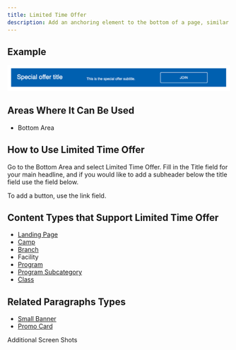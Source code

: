 ```yaml
---
title: Limited Time Offer
description: Add an anchoring element to the bottom of a page, similar to a small banner. Best for promotional offers.
---
```


## Example

![The limited time offer paragraph](paragraphs--limited-time--carnation.png)

## Areas Where It Can Be Used

* Bottom Area

## How to Use Limited Time Offer

Go to the Bottom Area and select Limited Time Offer. Fill in the Title field for your main headline, and if you would like to add a subheader below the title field use the field below.

To add a button, use the link field.

## Content Types that Support Limited Time Offer

* [Landing Page](../../content-types/landing-page)
* [Camp](../../content-types/camp)
* [Branch](../../content-types/branch)
* Facility
* [Program](../../content-types/program)
* [Program Subcategory](../../content-types/program-subcategory)
* [Class](../../content-types/activity-class-session)

## Related Paragraphs Types

* [Small Banner](../small-banner)
* [Promo Card](../promo-card)

Additional Screen Shots